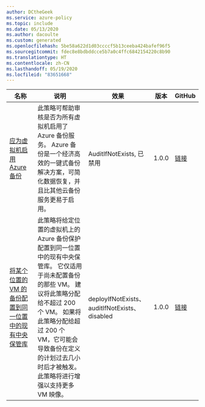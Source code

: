 ```yaml
---
author: DCtheGeek
ms.service: azure-policy
ms.topic: include
ms.date: 05/13/2020
ms.author: dacoulte
ms.custom: generated
ms.openlocfilehash: 5be58a622d1d03ccccf5b13ceeba424bafef96f5
ms.sourcegitcommit: fdec8e8bdbddcce5b7a0c4ffc6842154220c8b90
ms.translationtype: HT
ms.contentlocale: zh-CN
ms.lasthandoff: 05/19/2020
ms.locfileid: "83651668"
---
```

|名称 |说明 |效果 |版本 |GitHub |
|---|---|---|---|---|
|[应为虚拟机启用 Azure 备份](https://portal.azure.com/#blade/Microsoft_Azure_Policy/PolicyDetailBlade/definitionId/%2Fproviders%2FMicrosoft.Authorization%2FpolicyDefinitions%2F013e242c-8828-4970-87b3-ab247555486d) |此策略可帮助审核是否为所有虚拟机启用了 Azure 备份服务。 Azure 备份是一个经济高效的一键式备份解决方案，可简化数据恢复，并且比其他云备份服务更易于启用。 |AuditIfNotExists, 已禁用 |1.0.0 |[链接](https://github.com/Azure/azure-policy/blob/master/built-in-policies/policyDefinitions/Backup/VirtualMachines_EnableAzureBackup_Audit.json) |
|[将某个位置的 VM 的备份配置到同一位置中的现有中央保管库](https://portal.azure.com/#blade/Microsoft_Azure_Policy/PolicyDetailBlade/definitionId/%2Fproviders%2FMicrosoft.Authorization%2FpolicyDefinitions%2F09ce66bc-1220-4153-8104-e3f51c936913) |此策略将给定位置的虚拟机上的 Azure 备份保护配置到同一位置中的现有中央保管库。 它仅适用于尚未配置备份的那些 VM。 建议将此策略分配给不超过 200 个 VM。 如果将此策略分配给超过 200 个 VM，它可能会导致备份在定义的计划过去几小时后才被触发。 此策略将进行增强以支持更多 VM 映像。 |deployIfNotExists、auditIfNotExists、disabled |1.0.0 |[链接](https://github.com/Azure/azure-policy/blob/master/built-in-policies/policyDefinitions/Backup/VirtualMachineBackup_Backup_DeployIfNotExists.json) |
